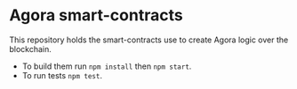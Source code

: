 # Agora smart-contracts

This repository holds the smart-contracts use to create Agora logic over the blockchain.

 - To build them run `npm install` then `npm start`.
 - To run tests `npm test`.
